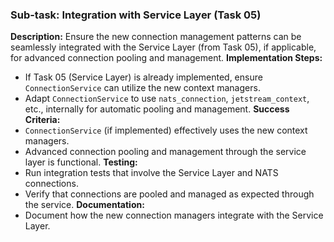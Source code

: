 ### Sub-task: Integration with Service Layer (Task 05)
**Description:** Ensure the new connection management patterns can be seamlessly integrated with the Service Layer (from Task 05), if applicable, for advanced connection pooling and management.
**Implementation Steps:**
- If Task 05 (Service Layer) is already implemented, ensure `ConnectionService` can utilize the new context managers.
- Adapt `ConnectionService` to use `nats_connection`, `jetstream_context`, etc., internally for automatic pooling and management.
**Success Criteria:**
- `ConnectionService` (if implemented) effectively uses the new context managers.
- Advanced connection pooling and management through the service layer is functional.
**Testing:**
- Run integration tests that involve the Service Layer and NATS connections.
- Verify that connections are pooled and managed as expected through the service.
**Documentation:**
- Document how the new connection managers integrate with the Service Layer.